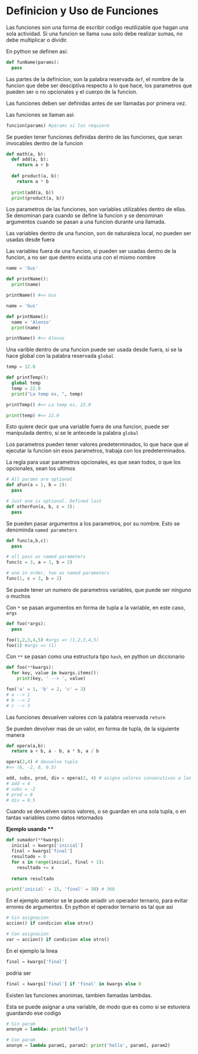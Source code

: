 # Definicion y Uso de Funciones

Las funciones son una forma de escribir codigo reutilizable que hagan una sola actividad. Si una funcion se llama `suma` solo debe realizar sumas, no debe multiplicar o dividir.

En python se definen asi:

```py
def funName(params):
  pass
```

Las partes de la definicion, son la palabra reservada `def`, el nombre de la funcion que debe ser desciptiva respecto a lo que hace, los parametros que pueden ser o no opcionales y el cuerpo de la funcion.

Las funciones deben ser definidas antes de ser llamadas por primera vez.

Las funciones se llaman asi:

```py
funcion(params) #params si los requiere
```

Se pueden tener funciones definidas dentro de las funciones, que seran invocables dentro de la funcion

```py
def math(a, b):
  def add(a, b):
    return a + b
  
  def product(a, b):
    return a * b
  
  print(add(a, b))
  print(product(a, b))

```

Los parametros de las funciones, son variables utilizables dentro de ellas. Se denominan para cuando se define la funcion y se denominan argumentos cuando se pasan a una funcion durante una llamada.

Las variables dentro de una funcion, son de naturaleza local, no pueden ser usadas desde fuera

Las variables fuera de una funcion, si pueden ser usadas dentro de la funcion, a no ser que dentro exista una con el mismo nombre


```py 
name = 'Gus'

def printName():
  print(name)

printName() #=> Gus
```

```py
name = 'Gus'

def printName():
  name = 'Alonso'
  print(name)

printName() #=> Alonso
```

Una varible dentro de una funcion puede ser usada desde fuera, si se la hace global con la palabra reservada `global`

```py
temp = 12.0

def printTemp():
  global temp
  temp = 22.0
  print("La temp es, ", temp)

printTemp() #=> La temp es, 22.0

print(temp) #=> 22.0
```

Esto quiere decir que una variable fuera de una funcion, puede ser manipulada dentro, si se le antecede la palabra `global`

Los parametros pueden tener valores predeterminados, lo que hace que al ejecutar la funcion sin esos parametros, trabaja con los predeterminados.

La regla para usar parametros opcionales, es que sean todos, o que los opcionales, sean los ultimos

```py
# All params are optional
def aFun(a = 1, b = 2):
  pass

# Just one is optional. Defined last
def otherFun(a, b, c = 3):
  pass
```

Se pueden pasar argumentos a los parametros, por su nombre. Esto se denominda `named parameters`

```py
def func(a,b,c):
  pass

# all pass as named parameters
func(c = 3, a = 1, b = 2) 

# one in order, two as named parameters
func(1, c = 3, b = 2)
```

Se puede tener un numero de parametros variables, que puede ser ninguno o muchos

Con `*` se pasan argumentos en forma de tupla a la variable, en este caso, `args`

```py
def foo(*args):
  pass

foo(1,2,3,4,5) #args => (1,2,3,4,5) 
foo(1) #args => (1)
```

Con `**` se pasan como una estructura tipo `hash`, en python un diccionario

```py
def foo(**kwargs):
  for key, value in kwargs.items():
    print(key, ' --> ', value)

foo('a' = 1, 'b' = 2, 'c' = 3)
# a --> 1
# b --> 2
# c --> 3
```

Las funciones devuelven valores con la palabra reservada `return`

Se pueden devolver mas de un valor, en forma de tupla, de la siguiente manera

```py
def opera(a,b):
  return a + b, a - b, a * b, a / b

opera(2,4) # devuelve tupla
#=> (6, -2, 8, 0.5)

add, subs, prod, div = opera(2, 4) # asigna valores consecutivos a las variables
# add = 4
# subs = -2
# prod = 8
# div = 0.5
```

Cuando se devuelven varios valores, o se guardan en una sola tupla, o en tantas variables como datos retornados

**Ejemplo usando \*\***

```py
def sumador(**kwargs):
  inicial = kwargs['inicial']
  final = kwargs['final']
  resultado = 0
  for x in range(inicial, final + 1):
    resultado += x
  
  return resultado

print('inicial' = 15, 'final' = 30) # 360 
```

En el ejemplo anterior se le puede aniadir un operador ternario, para evitar errores de argumentos. En python el operador ternario es tal que asi

```py
# Sin asignacion
accion() if condicion else otro()

# Con asignacion
var = accion() if condicion else otro()
```

En el ejemplo la linea 

```py
final = kwargs['final']
``` 
podria ser

```py
final = kwargs['final'] if 'final' in kwargs else 0
``` 

Existen las funciones anonimas, tambien llamadas lambdas.

Esta se puede asignar a una variable, de modo que es como si se estuviera guardando ese codigo

```py
# Sin param
anonym = lambda: print('hello')

# Con param
anonym = lambda param1, param2: print('hello', param1, param2)
```


